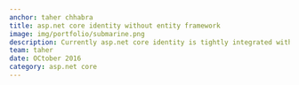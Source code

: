 ```yaml
---
anchor: taher chhabra
title: asp.net core identity without entity framework
image: img/portfolio/submarine.png
description: Currently asp.net core identity is tightly integrated with entityframework. this project serves as a template if you want to use asp.net core identity with any other orm like dapper etc.
team: taher
date: OCtober 2016
category: asp.net core
---
```

